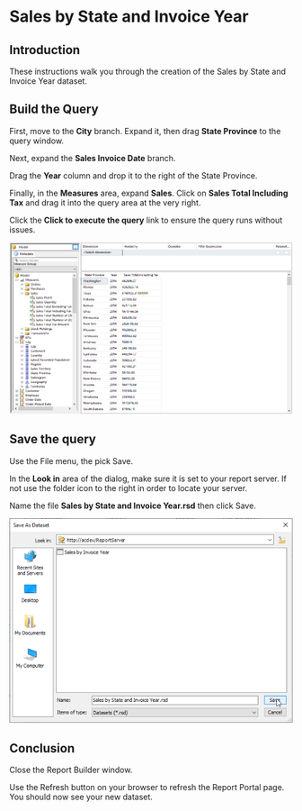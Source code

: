 # Sales by State and Invoice Year

## Introduction

These instructions walk you through the creation of the Sales by State and Invoice Year dataset.

## Build the Query

First, move to the **City** branch. Expand it, then drag **State Province** to the query window.

Next, expand the **Sales Invoice Date** branch.

Drag the **Year** column and drop it to the right of the State Province.

Finally, in the **Measures** area, expand **Sales**. Click on **Sales Total Including Tax** and drag it into the query area at the very right.

Click the **Click to execute the query** link to ensure the query runs without issues.

![Sales by State and Invoice Year Successful Query](images/sales-by-state-invoice-year-01.png)

## Save the query

Use the File menu, the pick Save.

In the **Look in** area of the dialog, make sure it is set to your report server. If not use the folder icon to the right in order to locate your server.

Name the file **Sales by State and Invoice Year.rsd** then click Save.

![Sales by State and Invoice Year Save Dialog](images/sales-by-state-invoice-year-02.png)

## Conclusion

Close the Report Builder window.

Use the Refresh button on your browser to refresh the Report Portal page. You should now see your new dataset.
